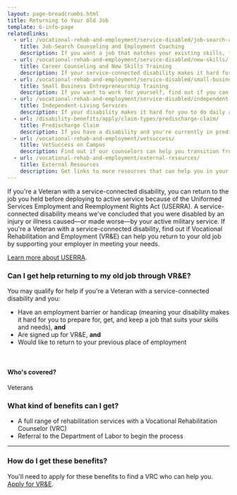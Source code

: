 ```yaml
---
layout: page-breadcrumbs.html
title: Returning to Your Old Job
template: 6-info-page
relatedlinks:
  - url: /vocational-rehab-and-employment/service-disabled/job-search-and-counseling/
    title: Job-Search Counseling and Employment Coaching
    description: If you want a job that matches your existing skills, find out if you can get help looking for a job and settling into your new workplace.
  - url: /vocational-rehab-and-employment/service-disabled/new-skills/
    title: Career Counseling and New Skills Training
    description: If your service-connected disability makes it hard for you to work in your current field, find out if you can get counseling and training to help you move into a field that better suits your abilities.
  - url: /vocational-rehab-and-employment/service-disabled/small-business-training/
    title: Small Business Entrepreneurship Training
    description: If you want to work for yourself, find out if you can get help starting your own business.
  - url: /vocational-rehab-and-employment/service-disabled/independent-living/
    title: Independent-Living Services
    description: If your disability makes it hard for you to do daily activities (like bathing, dressing, or getting around), find out if you can get help to live more independently while you look for work.
  - url: /disability-benefits/apply/claim-types/predischarge-claim/
    title: Predischarge Claim
    description: If you have a disability and you're currently in predischarge status, file a claim to help speed up the claim decision process.
  - url: /vocational-rehab-and-employment/vetsuccess/
    title: VetSuccess on Campus
    description: Find out if our counselors can help you transition from military to college life.
  - url: /vocational-rehab-and-employment/external-resources/
    title: External Resources
    description: Get links to more resources that can help you in your job search.  
---
```


<div class="va-introtext">

If you're a Veteran with a service-connected disability, you can return to the job you held before deploying to active service because of the Uniformed Services Employment and Reemployment Rights Act (USERRA). A service-connected disability means we've concluded that you were disabled by an injury or illness caused—or made worse—by your active military service. If you're a Veteran with a service-connected disability, find out if Vocational Rehabilitation and Employment (VR&amp;E) can help you return to your old job by supporting your employer in meeting your needs. 

[Learn more about USERRA](http://www.dol.gov/vets/programs/userra/). 

</div>

<div class="feature" markdown="1">

### Can I get help returning to my old job through VR&amp;E?

You may qualify for help if you're a Veteran with a service-connected disability and you:
- Have an employment barrier or handicap (meaning your disability makes it hard for you to prepare for, get, and keep a job that suits your skills and needs), **and**
- Are signed up for VR&amp;E, **and**
- Would like to return to your previous place of employment

<br>

#### Who's covered?

Veterans

</div>

### What kind of benefits can I get?

- A full range of rehabilitation services with a Vocational Rehabilitation Counselor (VRC)
- Referral to the Department of Labor to begin the process

<hr>

### How do I get these benefits?

You'll need to apply for these benefits to find a VRC who can help you. [Apply for VR&amp;E](/vocational-rehab-and-employment/apply-vre/).
